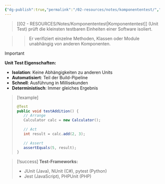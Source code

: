 ```yaml
---
{"dg-publish":true,"permalink":"/02-resources/notes/komponententest/","tags":["testing/unit","qualitaetssicherung/modul"],"noteIcon":"","updated":"2025-09-16T16:45:37.792+02:00"}
---
```



>[[02 - RESOURCES/Notes/Komponententest\|Komponententest]] (Unit Test) prüft die kleinsten testbaren Einheiten einer Software isoliert.

>>Er verifiziert einzelne Methoden, Klassen oder Module unabhängig von anderen Komponenten.

>[!important] 
>**Unit Test Eigenschaften:**
>- **Isolation**: Keine Abhängigkeiten zu anderen Units
>- **Automatisiert**: Teil der Build-Pipeline
>- **Schnell**: Ausführung in Millisekunden
>- **Deterministisch**: Immer gleiches Ergebnis

>[!example] 
>```java
>@Test
>public void testAddition() {
>    // Arrange
>    Calculator calc = new Calculator();
>    
>    // Act
>    int result = calc.add(2, 3);
>    
>    // Assert
>    assertEquals(5, result);
>}
>```

>[!success] 
>**Test-Frameworks:**
>- JUnit (Java), NUnit (C#), pytest (Python)
>- Jest (JavaScript), PHPUnit (PHP)